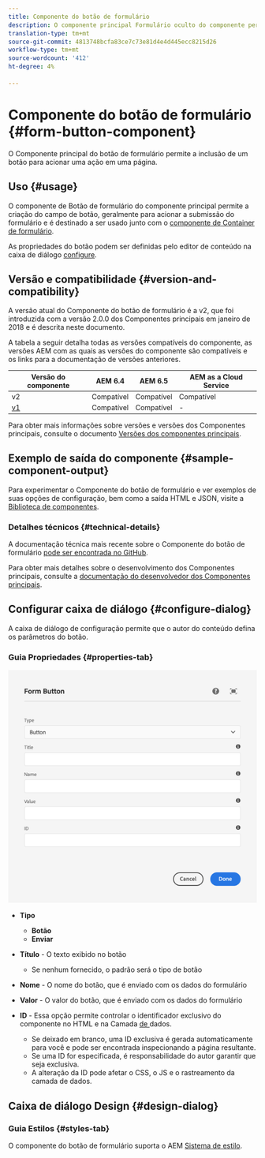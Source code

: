 ```yaml
---
title: Componente do botão de formulário
description: O componente principal Formulário oculto do componente permite a inclusão de um campo oculto em um formulário.
translation-type: tm+mt
source-git-commit: 4813748bcfa83ce7c73e81d4e4d445ecc8215d26
workflow-type: tm+mt
source-wordcount: '412'
ht-degree: 4%

---
```



# Componente do botão de formulário {#form-button-component}

O Componente principal do botão de formulário permite a inclusão de um botão para acionar uma ação em uma página.

## Uso {#usage}

O componente de Botão de formulário do componente principal permite a criação do campo de botão, geralmente para acionar a submissão do formulário e é destinado a ser usado junto com o [componente de Container de formulário](form-container.md).

As propriedades do botão podem ser definidas pelo editor de conteúdo na caixa de diálogo [configure](#configure-dialog).

## Versão e compatibilidade {#version-and-compatibility}

A versão atual do Componente do botão de formulário é a v2, que foi introduzida com a versão 2.0.0 dos Componentes principais em janeiro de 2018 e é descrita neste documento.

A tabela a seguir detalha todas as versões compatíveis do componente, as versões AEM com as quais as versões do componente são compatíveis e os links para a documentação de versões anteriores.

| Versão do componente | AEM 6.4 | AEM 6.5 | AEM as a Cloud Service |
|--- |--- |--- |---|
| v2 | Compatível | Compatível | Compatível |
| [v1](/help/components/v1/form-button-v1.md) | Compatível | Compatível | - |

Para obter mais informações sobre versões e versões dos Componentes principais, consulte o documento [Versões dos componentes principais](/help/versions.md).

## Exemplo de saída do componente {#sample-component-output}

Para experimentar o Componente do botão de formulário e ver exemplos de suas opções de configuração, bem como a saída HTML e JSON, visite a [Biblioteca de componentes](https://adobe.com/go/aem_cmp_library_form_button).

### Detalhes técnicos {#technical-details}

A documentação técnica mais recente sobre o Componente do botão de formulário [pode ser encontrada no GitHub](https://adobe.com/go/aem_cmp_tech_form_button_v2).

Para obter mais detalhes sobre o desenvolvimento dos Componentes principais, consulte a [documentação do desenvolvedor dos Componentes principais](/help/developing/overview.md).

## Configurar caixa de diálogo {#configure-dialog}

A caixa de diálogo de configuração permite que o autor do conteúdo defina os parâmetros do botão.

### Guia Propriedades {#properties-tab}

![Caixa de diálogo de edição do componente do botão de formulário](/help/assets/form-button-edit.png)

* **Tipo**

   * **Botão**
   * **Enviar**

* **Título**  - O texto exibido no botão

   * Se nenhum fornecido, o padrão será o tipo de botão

* **Nome**  - O nome do botão, que é enviado com os dados do formulário
* **Valor**  - O valor do botão, que é enviado com os dados do formulário

* **ID**  - Essa opção permite controlar o identificador exclusivo do componente no HTML e na Camada [ de ](/help/developing/data-layer/overview.md)dados.
   * Se deixado em branco, uma ID exclusiva é gerada automaticamente para você e pode ser encontrada inspecionando a página resultante.
   * Se uma ID for especificada, é responsabilidade do autor garantir que seja exclusiva.
   * A alteração da ID pode afetar o CSS, o JS e o rastreamento da camada de dados.

## Caixa de diálogo Design {#design-dialog}

### Guia Estilos {#styles-tab}

O componente do botão de formulário suporta o AEM [Sistema de estilo](/help/get-started/authoring.md#component-styling).
